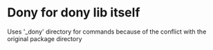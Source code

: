 # Dony for dony lib itself

Uses '_dony' directory for commands because of the conflict with the original package directory